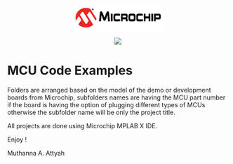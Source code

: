 

<p align="center"><img src="images/microchip_logo.png"></p>

<p align="center"><img src="images/Curiosity_HPC/Curiosity_HPC.png"></p>

# MCU Code Examples

Folders are arranged based on the model of the demo or development boards from Microchip, subfolders names are having the MCU part number if the board is having the option of plugging different types of MCUs otherwise the subfolder name will be only the project title.

All projects are done using Microchip MPLAB X IDE.

Enjoy !

Muthanna A. Attyah
